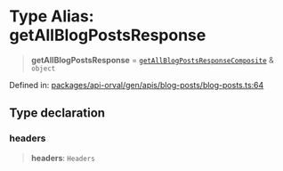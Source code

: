 # Type Alias: getAllBlogPostsResponse

> **getAllBlogPostsResponse** = [`getAllBlogPostsResponseComposite`](getAllBlogPostsResponseComposite.md) & `object`

Defined in: [packages/api-orval/gen/apis/blog-posts/blog-posts.ts:64](https://github.com/the-inconvenience-store/mono-example/blob/77ed7dd80da67d5d4a2bd8320e638952ed491201/packages/api-orval/gen/apis/blog-posts/blog-posts.ts#L64)

## Type declaration

### headers

> **headers**: `Headers`
